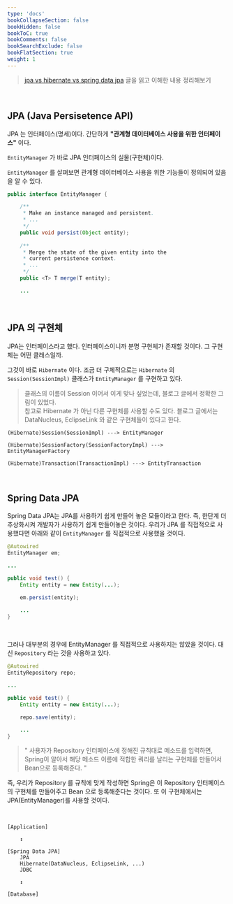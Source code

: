 ```yaml
---
type: 'docs'
bookCollapseSection: false
bookHidden: false
bookToC: true
bookComments: false
bookSearchExclude: false
bookFlatSection: true
weight: 1
---
```


> [jpa vs hibernate vs spring data jpa](https://suhwan.dev/2019/02/24/jpa-vs-hibernate-vs-spring-data-jpa/) 글을 읽고 이해한 내용 정리해보기

<br>

## JPA (Java Persisetence API)

JPA 는 인터페이스(명세)이다. 간단하게 **"관계형 데이터베이스 사용을 위한 인터페이스"** 이다. 

`EntityManager` 가 바로 JPA 인터페이스의 실물(구현체)이다.

`EntityManager` 를 살펴보면 관계형 데이터베이스 사용을 위한 기능들이 정의되어 있음을 알 수 있다.

```java
public interface EntityManager {

    /**
     * Make an instance managed and persistent.
     * ...
     */
    public void persist(Object entity);
    
    /**
     * Merge the state of the given entity into the
     * current persistence context.
     * ...
     */    
    public <T> T merge(T entity);

    ...
```

<br>

## JPA 의 구현체

JPA는 인터페이스라고 했다. 인터페이스이니까 분명 구현체가 존재할 것이다. 그 구현체는 어떤 클래스일까.

그것이 바로 `Hibernate` 이다. 조금 더 구체적으로는 `Hibernate` 의 `Session(SessionImpl)` 클래스가 `EntityManager` 를 구현하고 있다. 

> 클래스의 이름이 Session 이어서 이게 맞나 싶었는데, 블로그 글에서 정확한 그림이 있었다.<br>
> 참고로 Hibernate 가 아닌 다른 구현체를 사용할 수도 있다. 블로그 글에서는 DataNucleus, EclipseLink 와 같은 구현체들이 있다고 한다.

```
(Hibernate)Session(SessionImpl) ---> EntityManager

(Hibernate)SessionFactory(SessionFactoryImpl) ---> EntityManagerFactory

(Hibernate)Transaction(TransactionImpl) ---> EntityTransaction
```

<br>

## Spring Data JPA

Spring Data JPA는 JPA를 사용하기 쉽게 만들어 놓은 모듈이라고 한다. 즉, 한단계 더 추상화시켜 개발자가 사용하기 쉽게 만들어놓은 것이다. 우리가 JPA 를 직접적으로 사용했다면 아래와 같이 `EntityManager` 를 직접적으로 사용했을 것이다.

```java
@Autowired
EntityManager em;

...

public void test() {
    Entity entity = new Entity(...);

    em.persist(entity);

    ...
}
```

<br>

그러나 대부분의 경우에 EntityManager 를 직접적으로 사용하지는 않았을 것이다. 대신 `Repository` 라는 것을 사용하고 있다.

```java
@Autowired
EntityRepository repo;

...

public void test() {
    Entity entity = new Entity(...);

    repo.save(entity);

    ...
}
```

> " 사용자가 Repository 인터페이스에 정해진 규칙대로 메소드를 입력하면, Spring이 알아서 해당 메소드 이름에 적합한 쿼리를 날리는 구현체를 만들어서 Bean으로 등록해준다. "

즉, 우리가 Repository 를 규칙에 맞게 작성하면 Spring은 이 Repository 인터페이스의 구현체를 만들어주고 Bean 으로 등록해준다는 것이다. 또 이 구현체에서는 JPA(EntityManager)를 사용할 것이다.

<br>

```
[Application]

    ↕

[Spring Data JPA]
    JPA
    Hibernate(DataNucleus, EclipseLink, ...)
    JDBC

    ↕

[Database]
```
